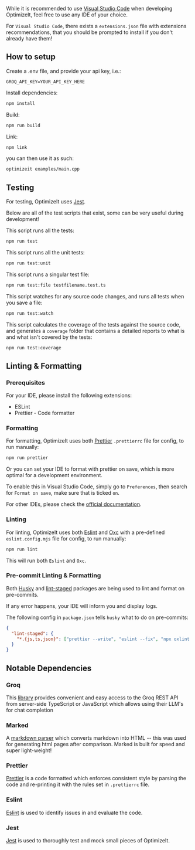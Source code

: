 While it is recommended to use [Visual Studio Code](https://code.visualstudio.com/) when developing OptimizeIt, feel free to use any IDE of your choice.

For `Visual Studio Code`, there exists a `extensions.json` file with extensions recommendations, that you should be prompted to install if you don't already have them!

## How to setup

Create a .env file, and provide your api key, i.e.:

```
GROQ_API_KEY=YOUR_API_KEY_HERE
```

Install dependencies:

```bash
npm install
```

Build:

```bash
npm run build
```

Link:

```bash
npm link
```

you can then use it as such:

```bash
optimizeit examples/main.cpp
```

## Testing

For testing, OptimizeIt uses [Jest](https://jestjs.io/docs/getting-started).

Below are all of the test scripts that exist, some can be very useful during development!

This script runs all the tests:

```bash
npm run test
```

This script runs all the unit tests:

```bash
npm run test:unit
```

This script runs a singular test file:

```bash
npm run test:file testfilename.test.ts
```

This script watches for any source code changes, and runs all tests when you save a file:

```bash
npm run test:watch
```

This script calculates the coverage of the tests against the source code, and generates a `coverage` folder that contains a detailed reports to what is and what isn't covered by the tests:

```bash
npm run test:coverage
```

## Linting & Formatting

### Prerequisites

For your IDE, please install the following extensions:

- ESLint
- Prettier - Code formatter

### Formatting

For formatting, OptimizeIt uses both [Prettier](https://prettier.io/) `.prettierrc` file for config, to run manually:

```bash
npm run prettier
```

Or you can set your IDE to format with prettier on save, which is more optimal for a development environment.

To enable this in Visual Studio Code, simply go to `Preferences`, then search for `Format on save`, make sure that is ticked `on`.

For other IDEs, please check the [official documentation](https://prettier.io/docs/en/editors.html).

### Linting

For linting, OptimizeIt uses both [Eslint](https://eslint.org/) and [Oxc](https://oxc.rs/) with a pre-defined `eslint.config.mjs` file for config, to run manually:

```bash
npm run lint
```

This will run both `Eslint` and `Oxc`.

### Pre-commit Linting & Formatting

Both [Husky](https://typicode.github.io/husky/) and [lint-staged](https://github.com/lint-staged/lint-staged) packages are being used to lint and format on pre-commits.

If any error happens, your IDE will inform you and display logs.

The following config in `package.json` tells `husky` what to do on pre-commits:

```json
{
  "lint-staged": {
    "*.{js,ts,json}": ["prettier --write", "eslint --fix", "npx oxlint --fix"]
  }
}
```

## Notable Dependencies

### Groq

This [library](https://www.npmjs.com/package/groq-sdk) provides convenient and easy access to the Groq REST API from server-side TypeScript or JavaScript which allows using their LLM's for chat completion

### Marked

A [markdown parser](https://www.npmjs.com/package/marked) which converts markdown into HTML -- this was used for generating html pages after comparison. Marked is built for speed and super light-weight!

### Prettier

[Prettier](https://www.npmjs.com/package/prettier?activeTab=readme) is a code formatted which enforces consistent style by parsing the code and re-printing it with the rules set in `.prettierrc` file.

### Eslint

[Eslint](https://www.npmjs.com/package/eslint) is used to identify issues in and evaluate the code.

### Jest

[Jest](https://jestjs.io/docs/getting-started) is used to thoroughly test and mock small pieces of OptimizeIt.

